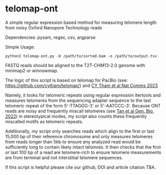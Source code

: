 # telomap-ont
A simple regular expression based method for measuring telomere length from noisy Oxford Nanopore Technology reads


Dependencies: pysam, regex, csv, argparse

Simple Usage: 
```
python3 telomap-ont.py -b /path/to/sorted.bam -o /path/to/output.tsv
```
FASTQ reads should be aligned to the T2T-CHM13-2.0 genome with minimap2 or winnowmap.

The logic of this script is based on telomap for PacBio (see: https://github.com/cytham/telomap/) and [CY Tham et al Nat Comms 2023](https://www-nature-com.laneproxy.stanford.edu/articles/s41467-023-35823-7#Sec1)

Namely, it looks for telomeric repeats using regular expression itertools and measures telomeres from the sequencing adapter sequence to the last telomeric repeat of the form 5'-TTAGGG-3' or 5'-AATCCC-3'.
Because ONT reads are noisy and frequently miscall telomeres (see [Tan et al Gen. Bio. 2022](https://genomebiology.biomedcentral.com/articles/10.1186/s13059-022-02751-6)) in stereotypical modes, my script also counts these frequently miscalled motifs as telomeric repeats.

Additionally, my script only searches reads which align to the first or last 15,000 bp of their reference chromosome and only measures telomeres from reads longer than 5kb to ensure any analyzed read would be sufficiently long to contain likely intact telomres. It then checks that the first or last 100 bp of a read are telomere-rich to ensure telomere measurements are from terminal and not interstitial telomere sequences.

If this script is helpful please cite our github, DOI and article citation TBA. 
